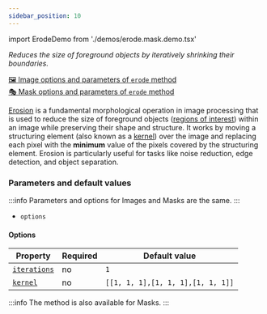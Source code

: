 ```yaml
---
sidebar_position: 10
---
```


import ErodeDemo from './demos/erode.mask.demo.tsx'

_Reduces the size of foreground objects by iteratively shrinking their boundaries._

[🖼️ Image options and parameters of `erode` method](https://image-js.github.io/image-js-typescript/classes/Image.html#erode 'github.io link')  
[🎭 Mask options and parameters of `erode` method](https://image-js.github.io/image-js-typescript/classes/Mask.html#erode 'github.io link')

[Erosion](https://en.wikipedia.org/wiki/Erosion 'wikipedia link on erosion') is a fundamental morphological operation in image processing that is used to reduce the size of foreground objects ([regions of interest](../../Glossary.md#roiregion-of-interest 'internal link on region of interest')) within an image while preserving their shape and structure. It works by moving a structuring element (also known as a [kernel](../../Glossary.md#kernel 'internal link on kernel')) over the image and replacing each pixel with the **minimum** value of the pixels covered by the structuring element. Erosion is particularly useful for tasks like noise reduction, edge detection, and object separation.

<ErodeDemo />

### Parameters and default values

:::info
Parameters and options for Images and Masks are the same.
:::

- `options`

#### Options

| Property                                                                                               | Required | Default value                     |
| ------------------------------------------------------------------------------------------------------ | -------- | --------------------------------- |
| [`iterations`](https://image-js.github.io/image-js-typescript/interfaces/ErodeOptions.html#iterations) | no       | `1`                               |
| [`kernel`](https://image-js.github.io/image-js-typescript/interfaces/ErodeOptions.html#kernel)         | no       | `[[1, 1, 1],[1, 1, 1],[1, 1, 1]]` |

:::info
The method is also available for Masks.
:::

